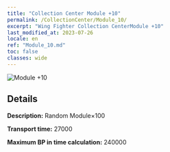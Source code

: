 ```yaml
---
title: "Collection Center Module +10"
permalink: /CollectionCenter/Module_10/
excerpt: "Wing Fighter Collection CenterModule +10"
last_modified_at: 2023-07-26
locale: en
ref: "Module_10.md"
toc: false
classes: wide
---
```



![Module +10](/images/cc/CC_Module_6.png)

## Details

  **Description:** Random Module×100

  **Transport time:** 27000

  **Maximum BP in time calculation:** 240000


